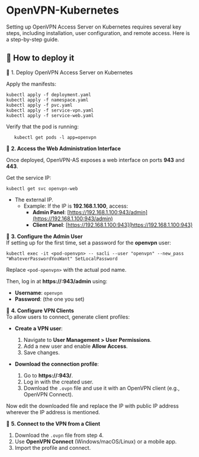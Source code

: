 # OpenVPN-Kubernetes

Setting up OpenVPN Access Server on Kubernetes requires several key steps, including installation, user configuration, and remote access. Here is a step-by-step guide.

## 🔹 **How to deploy it**

🔹 1. Deploy OpenVPN Access Server on Kubernetes

Apply the manifests:

    kubectl apply -f deployment.yaml 
    kubectl apply -f namespace.yaml 
    kubectl apply -f pvc.yaml
    kubectl apply -f service-vpn.yaml
    kubectl apply -f service-web.yaml

   Verify that the pod is running:

       kubectl get pods -l app=openvpn  

🔹 **2. Access the Web Administration Interface**

Once deployed, OpenVPN-AS exposes a web interface on ports **943** and **443**.

Get the service IP:

    kubectl get svc openvpn-web

-   The external IP.
    -   Example: If the IP is **192.168.1.100**, access:
        -   **Admin Panel**: [https://192.168.1.100:943/admin](https://192.168.1.100:943/admin)
        -   **Client Panel**: [https://192.168.1.100:943](https://192.168.1.100:943)

🔹 **3. Configure the Admin User**  
If setting up for the first time, set a password for the **openvpn** user:

    kubectl exec -it <pod-openvpn> -- sacli --user "openvpn" --new_pass "WhateverPasswordYouWant" SetLocalPassword  

Replace `<pod-openvpn>` with the actual pod name.

Then, log in at **https://<IP>:943/admin** using:

-   **Username**: `openvpn`
-   **Password**: (the one you set)

🔹 **4. Configure VPN Clients**  
To allow users to connect, generate client profiles:

-   **Create a VPN user**:
    
    1.  Navigate to **User Management > User Permissions**.
    2.  Add a new user and enable **Allow Access**.
    3.  Save changes.
-   **Download the connection profile**:
    
	1.  Go to **https://<IP>:943/**.
	2.  Log in with the created user.
	3.  Download the `.ovpn` file and use it with an OpenVPN client (e.g., OpenVPN Connect).

Now edit the downloaded file and replace the IP with public IP address wherever the IP address is mentioned.

🔹 **5. Connect to the VPN from a Client**

1.  Download the `.ovpn` file from step 4.
2.  Use **OpenVPN Connect** (Windows/macOS/Linux) or a mobile app.
3.  Import the profile and connect.